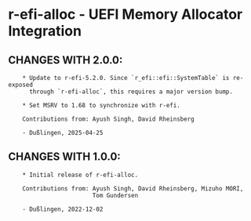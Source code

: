 # r-efi-alloc - UEFI Memory Allocator Integration

## CHANGES WITH 2.0.0:

        * Update to r-efi-5.2.0. Since `r_efi::efi::SystemTable` is re-exposed
          through `r-efi-alloc`, this requires a major version bump.

        * Set MSRV to 1.68 to synchronize with r-efi.

        Contributions from: Ayush Singh, David Rheinsberg

        - Dußlingen, 2025-04-25

## CHANGES WITH 1.0.0:

        * Initial release of r-efi-alloc.

        Contributions from: Ayush Singh, David Rheinsberg, Mizuho MORI,
                            Tom Gundersen

        - Dußlingen, 2022-12-02
